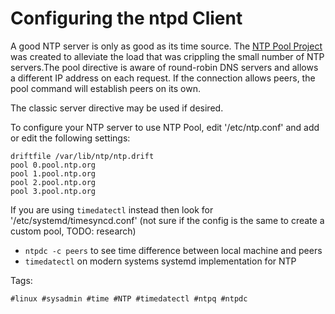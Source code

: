 # Configuring the ntpd Client

A good NTP server is only as good as its time source. The [NTP Pool
Project][ntp] was created to alleviate the load that was crippling the small
number of NTP servers.The pool directive is aware of round-robin DNS servers
and allows a different IP address on each request. If the connection allows
peers, the pool command will establish peers on its own.

The classic server directive may be used if desired.

To configure your NTP server to use NTP Pool, edit '/etc/ntp.conf' and add or
edit the following settings:

```
driftfile /var/lib/ntp/ntp.drift
pool 0.pool.ntp.org
pool 1.pool.ntp.org
pool 2.pool.ntp.org
pool 3.pool.ntp.org
```

If you are using `timedatectl` instead then look for '/etc/systemd/timesyncd.conf' (not sure if the config is the same to create a custom pool, TODO: research)

* `ntpdc -c peers` to see time difference between local machine and peers
* `timedatectl` on modern systems systemd implementation for NTP

[ntp]: <http://www.pool.ntp.org/en/>

Tags:

    #linux #sysadmin #time #NTP #timedatectl #ntpq #ntpdc
